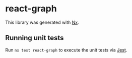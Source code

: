 # react-graph

This library was generated with [Nx](https://nx.dev).

## Running unit tests

Run `nx test react-graph` to execute the unit tests via [Jest](https://jestjs.io).
